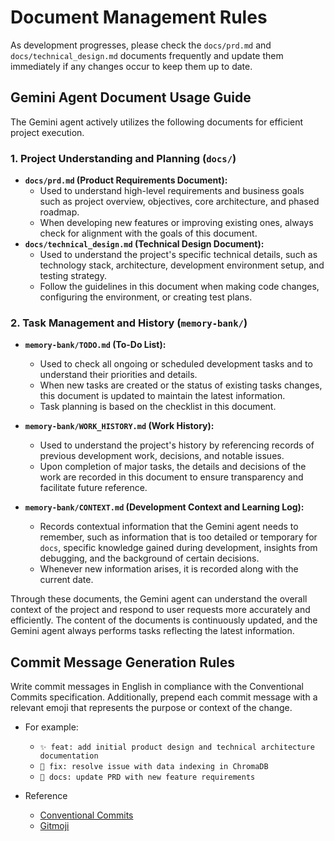 # Document Management Rules

As development progresses, please check the `docs/prd.md` and `docs/technical_design.md` documents frequently and update them immediately if any changes occur to keep them up to date.

## Gemini Agent Document Usage Guide

The Gemini agent actively utilizes the following documents for efficient project execution.

### 1. Project Understanding and Planning (`docs/`)

* **`docs/prd.md` (Product Requirements Document):**
  * Used to understand high-level requirements and business goals such as project overview, objectives, core architecture, and phased roadmap.
  * When developing new features or improving existing ones, always check for alignment with the goals of this document.
* **`docs/technical_design.md` (Technical Design Document):**
  * Used to understand the project's specific technical details, such as technology stack, architecture, development environment setup, and testing strategy.
  * Follow the guidelines in this document when making code changes, configuring the environment, or creating test plans.

### 2. Task Management and History (`memory-bank/`)

* **`memory-bank/TODO.md` (To-Do List):**
  * Used to check all ongoing or scheduled development tasks and to understand their priorities and details.
  * When new tasks are created or the status of existing tasks changes, this document is updated to maintain the latest information.
  * Task planning is based on the checklist in this document.
* **`memory-bank/WORK_HISTORY.md` (Work History):**
  * Used to understand the project's history by referencing records of previous development work, decisions, and notable issues.
  * Upon completion of major tasks, the details and decisions of the work are recorded in this document to ensure transparency and facilitate future reference.

* **`memory-bank/CONTEXT.md` (Development Context and Learning Log):**
  * Records contextual information that the Gemini agent needs to remember, such as information that is too detailed or temporary for `docs`, specific knowledge gained during development, insights from debugging, and the background of certain decisions.
  * Whenever new information arises, it is recorded along with the current date.

Through these documents, the Gemini agent can understand the overall context of the project and respond to user requests more accurately and efficiently. The content of the documents is continuously updated, and the Gemini agent always performs tasks reflecting the latest information.

## Commit Message Generation Rules

Write commit messages in English in compliance with the Conventional Commits specification. Additionally, prepend each commit message with a relevant emoji that represents the purpose or context of the change.

* For example:
  * `✨ feat: add initial product design and technical architecture documentation`
  * `🐛 fix: resolve issue with data indexing in ChromaDB`
  * `📝 docs: update PRD with new feature requirements`

* Reference
  * [Conventional Commits](https://www.conventionalcommits.org/en/v1.0.0/)
  * [Gitmoji](https://gitmoji.dev/)
